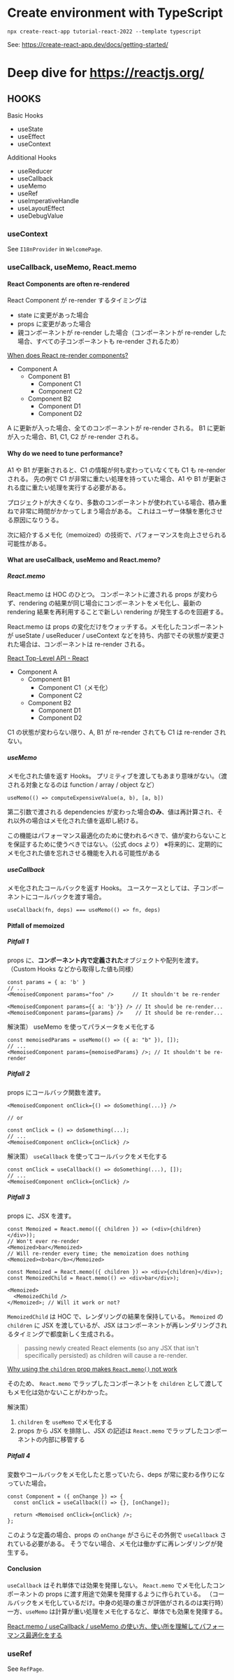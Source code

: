 # Create environment with TypeScript

```
npx create-react-app tutorial-react-2022 --template typescript
```

See: https://create-react-app.dev/docs/getting-started/

# Deep dive for https://reactjs.org/

## HOOKS

Basic Hooks

- useState
- useEffect
- useContext

Additional Hooks

- useReducer
- useCallback
- useMemo
- useRef
- useImperativeHandle
- useLayoutEffect
- useDebugValue

### useContext

See `I18nProvider` in `WelcomePage`.

### useCallback, useMemo, React.memo

#### React Components are often re-rendered

React Component が re-render するタイミングは

- state に変更があった場合
- props に変更があった場合
- 親コンポーネントが re-render した場合（コンポーネントが re-render した場合、すべての子コンポーネントも re-render されるため）

[When does React re-render components?](https://felixgerschau.com/react-rerender-components/)

- Component A
  - Component B1
    - Component C1
    - Component C2
  - Component B2
    - Component D1
    - Component D2

A に更新が入った場合、全てのコンポーネントが re-render される。
B1 に更新が入った場合、B1, C1, C2 が re-render される。

#### Why do we need to tune performance?

A1 や B1 が更新されると、C1 の情報が何も変わっていなくても C1 も re-render される。
先の例で C1 が非常に重たい処理を持っていた場合、A1 や B1 が更新される度に重たい処理を実行する必要がある。

プロジェクトが大きくなり、多数のコンポーネントが使われている場合、積み重ねで非常に時間がかかってしまう場合がある。
これはユーザー体験を悪化させる原因になりうる。

次に紹介するメモ化（memoized）の技術で、パフォーマンスを向上させられる可能性がある。

#### What are useCallback, useMemo and React.memo?

##### React.memo

React.memo は HOC のひとつ。
コンポーネントに渡される props が変わらず、rendering の結果が同じ場合にコンポーネントをメモ化し、最新の rendering 結果を再利用することで新しい rendering が発生するのを回避する。

React.memo は props の変化だけをウォッチする。メモ化したコンポーネントが useState / useReducer / useContext などを持ち、内部でその状態が変更された場合は、コンポーネントは re-render される。

[React Top-Level API - React](https://reactjs.org/docs/react-api.html#reactmemo)

- Component A
  - Component B1
    - Component C1（メモ化）
    - Component C2
  - Component B2
    - Component D1
    - Component D2

C1 の状態が変わらない限り、A, B1 が re-render されても C1 は re-render されない。

##### useMemo

メモ化された値を返す Hooks。
プリミティブを渡してもあまり意味がない。（渡される対象となるのは function / array / object など）

`useMemo(() => computeExpensiveValue(a, b), [a, b])`

第二引数で渡される dependencies が変わった場合**のみ**、値は再計算され、それ以外の場合はメモ化された値を返却し続ける。

この機能はパフォーマンス最適化のために使われるべきで、値が変わらないことを保証するために使うべきではない。（公式 docs より）
※将来的に、定期的にメモ化された値を忘れさせる機能を入れる可能性がある

##### useCallback

メモ化されたコールバックを返す Hooks。
ユースケースとしては、子コンポーネントにコールバックを渡す場合。

`useCallback(fn, deps) === useMemo(() => fn, deps)`

#### Pitfall of memoized

##### Pitfall 1

props に、**コンポーネント内で定義された**オブジェクトや配列を渡す。
（Custom Hooks などから取得した値も同様）

```tsx
const params = { a: 'b' }
// ...
<MemoisedComponent params="foo" />      // It shouldn't be re-render

<MemoisedComponent params={{ a: 'b'}} /> // It should be re-render...
<MemoisedComponent params={params} />    // It should be re-render...
```

解決策）
useMemo を使ってパラメータをメモ化する

```tsx
const memoisedParams = useMemo(() => ({ a: "b" }), []);
// ...
<MemoisedComponent params={memoisedParams} />; // It shouldn't be re-render
```

##### Pitfall 2

props にコールバック関数を渡す。

```tsx
<MemoisedComponent onClick={() => doSomething(...)} />

// or

const onClick = () => doSomething(...);
// ...
<MemoisedComponent onClick={onClick} />
```

解決策）
`useCallback` を使ってコールバックをメモ化する

```tsx
const onClick = useCallback(() => doSomething(...), []);
// ...
<MemoisedComponent onClick={onClick} />
```

##### Pitfall 3

props に、JSX を渡す。

```tsx
const Memoized = React.memo(({ children }) => (<div>{children}</div>));
// Won't ever re-render
<Memoized>bar</Memoized>
// Will re-render every time; the memoization does nothing
<Memoized><b>bar</b></Memoized>
```

```tsx
const Memoized = React.memo(({ children }) => <div>{children}</div>);
const MemoizedChild = React.memo(() => <div>bar</div>);

<Memoized>
  <MemoizedChild />
</Memoized>; // Will it work or not?
```

`MemoizedChild` は HOC で、レンダリングの結果を保持している。
`Memoized` の `children` に JSX を渡しているが、JSX はコンポーネントが再レンダリングされるタイミングで都度新しく生成される。

> passing newly created React elements (so any JSX that isn't specifically persisted) as children will cause a re-render.

[Why using the `children` prop makes `React.memo()` not work](https://gist.github.com/slikts/e224b924612d53c1b61f359cfb962c06)

そのため、 `React.memo` でラップしたコンポーネントを `children` として渡してもメモ化は効かないことがわかった。

解決策）

1. `children` を `useMemo` でメモ化する
2. props から JSX を排除し、JSX の記述は `React.memo` でラップしたコンポーネントの内部に移管する

##### Pitfall 4

変数やコールバックをメモ化したと思っていたら、deps が常に変わる作りになっていた場合。

```tsx
const Component = ({ onChange }) => {
  const onClick = useCallback(() => {}, [onChange]);

  return <Memoised onClick={onClick} />;
};
```

このような定義の場合、props の `onChange` がさらにその外側で `useCallback` されている必要がある。
そうでない場合、メモ化は働かずに再レンダリングが発生する。

#### Conclusion

`useCallback` はそれ単体では効果を発揮しない。 `React.memo` でメモ化したコンポーネントの props に渡す用途で効果を発揮するように作られている。
（コールバックをメモ化しているだけ。中身の処理の重さが評価がされるのは実行時）
一方、`useMemo` は計算が重い処理をメモ化するなど、単体でも効果を発揮する。

[React.memo / useCallback / useMemo の使い方、使い所を理解してパフォーマンス最適化をする](https://qiita.com/soarflat/items/b9d3d17b8ab1f5dbfed2)

### useRef

See `RefPage`.
